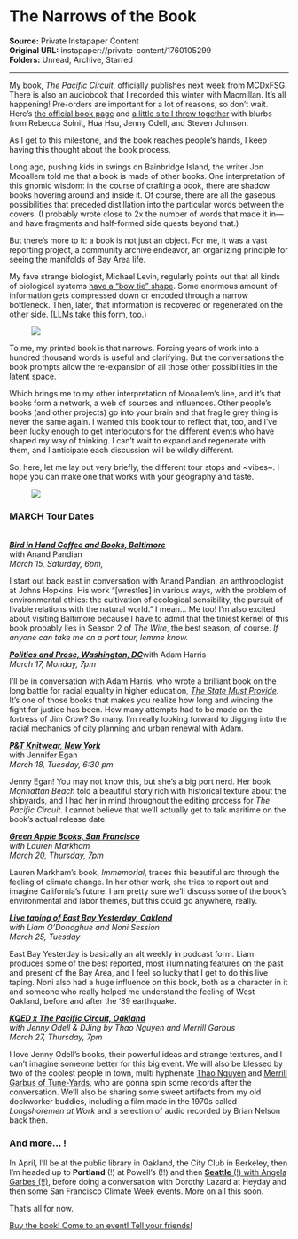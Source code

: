 # The Narrows of the Book

**Source:** Private Instapaper Content  
**Original URL:** instapaper://private-content/1760105299  
**Folders:** Unread, Archive, Starred  

---

<div><p><span>My book, </span><em>The Pacific Circuit</em><span>, officially publishes next week from MCDxFSG. There is also an audiobook that I recorded this winter with Macmillan. It’s all happening! Pre-orders are important for a lot of reasons, so don’t wait. Here’s </span><a href="https://substack.com/redirect/40232f8a-30a9-4c9c-a911-be563e47e7ba?j=eyJ1IjoiMmk4YzRmIn0.NbJspE6qqiyi0ePIaEvS-GzrrsOthuf2vAgC26cJb08">the official book page</a><span> and </span><a href="https://substack.com/redirect/6f67ebc7-3580-4789-aea6-b67d8b33fdad?j=eyJ1IjoiMmk4YzRmIn0.NbJspE6qqiyi0ePIaEvS-GzrrsOthuf2vAgC26cJb08">a little site I threw together</a><span> with blurbs from Rebecca Solnit, Hua Hsu, Jenny Odell, and Steven Johnson. </span></p><p>As I get to this milestone, and the book reaches people’s hands, I keep having this thought about the book process. </p><p>Long ago, pushing kids in swings on Bainbridge Island, the writer Jon Mooallem told me that a book is made of other books. One interpretation of this gnomic wisdom: in the course of crafting a book, there are shadow books hovering around and inside it. Of course, there are all the gaseous possibilities that preceded distillation into the particular words between the covers. (I probably wrote close to 2x the number of words that made it in—and have fragments and half-formed side quests beyond that.)</p><p>But there’s more to it: a book is not just an object. For me, it was a vast reporting project, a community archive endeavor, an organizing principle for seeing the manifolds of Bay Area life. </p><p><span>My fave strange biologist, Michael Levin, regularly points out that all kinds of biological systems </span><a href="https://substack.com/redirect/26546ab7-f4be-4220-af67-adbc918759fb?j=eyJ1IjoiMmk4YzRmIn0.NbJspE6qqiyi0ePIaEvS-GzrrsOthuf2vAgC26cJb08">have a “bow tie” shape</a><span>. Some enormous amount of information gets compressed down or encoded through a narrow bottleneck. Then, later, that information is recovered or regenerated on the other side. (LLMs take this form, too.) </span></p><div><figure><a href="https://substack.com/redirect/e11cf060-4975-4a99-98ee-d4785873b0e5?j=eyJ1IjoiMmk4YzRmIn0.NbJspE6qqiyi0ePIaEvS-GzrrsOthuf2vAgC26cJb08"><img src="https://substackcdn.com/image/fetch/w_1100,c_limit,f_auto,q_auto:good,fl_progressive:steep/https%3A%2F%2Fsubstack-post-media.s3.amazonaws.com%2Fpublic%2Fimages%2F07a04b7c-1984-4eef-87cd-9bbb91440559_4093x797.png"></a></figure></div><p>To me, my printed book is that narrows. Forcing years of work into a hundred thousand words is useful and clarifying. But the conversations the book prompts allow the re-expansion of all those other possibilities in the latent space. </p><p>Which brings me to my other interpretation of Mooallem’s line, and it’s that books form a network, a web of sources and influences. Other people’s books (and other projects) go into your brain and that fragile grey thing is never the same again. I wanted this book tour to reflect that, too, and I’ve been lucky enough to get interlocutors for the different events who have shaped my way of thinking. I can’t wait to expand and regenerate with them, and I anticipate each discussion will be wildly different.</p><p>So, here, let me lay out very briefly, the different tour stops and ~vibes~. I hope you can make one that works with your geography and taste. </p><div><figure><a href="https://substack.com/redirect/9365dfce-7019-4a11-ab5a-e1f94988cb6a?j=eyJ1IjoiMmk4YzRmIn0.NbJspE6qqiyi0ePIaEvS-GzrrsOthuf2vAgC26cJb08"><img src="https://substackcdn.com/image/fetch/w_1100,c_limit,f_auto,q_auto:good,fl_progressive:steep/https%3A%2F%2Fsubstack-post-media.s3.amazonaws.com%2Fpublic%2Fimages%2Fe546e2e7-cf95-498c-b27d-f812e9107fbd_1200x900.heic"></a></figure></div><h3><strong>MARCH Tour Dates</strong></h3><p><em><br><strong><a href="https://substack.com/redirect/28943a6d-5c22-4106-b994-011934249cd9?j=eyJ1IjoiMmk4YzRmIn0.NbJspE6qqiyi0ePIaEvS-GzrrsOthuf2vAgC26cJb08">Bird in Hand Coffee and Books, Baltimore</a></strong><br></em><span>with Anand Pandian </span><em><br><span>March 15, Saturday, 6pm, </span></em></p><p><span>I start out back east in conversation with Anand Pandian, an anthropologist at Johns Hopkins. His work “[wrestles] in various ways, with the problem of environmental ethics: the cultivation of ecological sensibility, the pursuit of livable relations with the natural world.” I mean… Me too! I’m also excited about visiting Baltimore because I have to admit that the tiniest kernel of this book probably lies in Season 2 of </span><em>The Wire</em><span>, the best season, of course. </span><em>If anyone can take me on a port tour, lemme know.</em></p><p><em><strong><a href="https://substack.com/redirect/db049b12-e546-4a4b-8d72-605dde31a768?j=eyJ1IjoiMmk4YzRmIn0.NbJspE6qqiyi0ePIaEvS-GzrrsOthuf2vAgC26cJb08">Politics and Prose, Washington, DC</a></strong></em><span>with Adam Harris </span><br><em>March 17, Monday, 7pm </em></p><p><span>I’ll be in conversation with Adam Harris, who wrote a brilliant book on the long battle for racial equality in higher education, </span><em><a href="https://substack.com/redirect/581069ed-0e19-47e0-a83a-03c73d1a59c1?j=eyJ1IjoiMmk4YzRmIn0.NbJspE6qqiyi0ePIaEvS-GzrrsOthuf2vAgC26cJb08">The State Must Provide</a></em><span>. It’s one of those books that makes you realize how long and winding the fight for justice has been. How many attempts had to be made on the fortress of Jim Crow? So many. I’m really looking forward to digging into the racial mechanics of city planning and urban renewal with Adam.</span></p><p><em><strong><a href="https://substack.com/redirect/40d63eb4-0132-4c6a-a88a-52dacc38f341?j=eyJ1IjoiMmk4YzRmIn0.NbJspE6qqiyi0ePIaEvS-GzrrsOthuf2vAgC26cJb08">P&amp;T Knitwear, New York</a></strong></em><br><span>with Jennifer Egan</span><br><em>March 18, Tuesday, 6:30 pm </em></p><p><span>Jenny Egan! You may not know this, but she’s a big port nerd. Her book </span><em>Manhattan Beach</em><span> told a beautiful story rich with historical texture about the shipyards, and I had her in mind throughout the editing process for </span><em>The Pacific Circuit</em><span>. I cannot believe that we’ll actually get to talk maritime on the book’s actual release date. </span></p><p><em><strong><a href="https://substack.com/redirect/ef2e8952-c0fb-46e9-b0cf-9164f60af629?j=eyJ1IjoiMmk4YzRmIn0.NbJspE6qqiyi0ePIaEvS-GzrrsOthuf2vAgC26cJb08">Green Apple Books, San Francisco</a></strong><br><span>with Lauren Markham </span><br><span>March 20, Thursday, 7pm</span></em></p><p><span>Lauren Markham’s book, </span><em>Immemorial</em><span>, traces this beautiful arc through the feeling of climate change. In her other work, she tries to report out and imagine California’s future. I am pretty sure we’ll discuss some of the book’s environmental and labor themes, but this could go anywhere, really. </span></p><p><em><strong><a href="https://substack.com/redirect/8d4b303a-1227-4c79-835c-aa192ed69267?j=eyJ1IjoiMmk4YzRmIn0.NbJspE6qqiyi0ePIaEvS-GzrrsOthuf2vAgC26cJb08">Live taping of East Bay Yesterday, Oakland</a></strong><br><span>with Liam O’Donoghue and Noni Session</span><br><span>March 25, Tuesday</span></em></p><p>East Bay Yesterday is basically an alt weekly in podcast form. Liam produces some of the best reported, most illuminating features on the past and present of the Bay Area, and I feel so lucky that I get to do this live taping. Noni also had a huge influence on this book, both as a character in it and someone who really helped me understand the feeling of West Oakland, before and after the ‘89 earthquake.</p><p><em><strong><a href="https://substack.com/redirect/441b125e-7457-44ae-829f-4aace30e495a?j=eyJ1IjoiMmk4YzRmIn0.NbJspE6qqiyi0ePIaEvS-GzrrsOthuf2vAgC26cJb08">KQED x The Pacific Circuit, Oakland</a></strong><span> </span><br><span>with Jenny Odell &amp; DJing by Thao Nguyen and Merrill Garbus</span><br><span>March 27, Thursday, 7pm</span></em></p><p><span>I love Jenny Odell’s books, their powerful ideas and strange textures, and I can’t imagine someone better for this big event. We will also be blessed by two of the coolest people in town, multi hyphenate </span><a href="https://substack.com/redirect/b9a5f01b-baa3-4105-97ae-e8cbf7d5b8a8?j=eyJ1IjoiMmk4YzRmIn0.NbJspE6qqiyi0ePIaEvS-GzrrsOthuf2vAgC26cJb08">Thao Nguyen</a><span> and </span><a href="https://substack.com/redirect/0d6dc0a2-ff65-4e1c-bcdf-55c35fa3f87b?j=eyJ1IjoiMmk4YzRmIn0.NbJspE6qqiyi0ePIaEvS-GzrrsOthuf2vAgC26cJb08">Merrill Garbus of Tune-Yards</a><span>, who are gonna spin some records after the conversation. We’ll also be sharing some sweet artifacts from my old dockworker buddies, including a film made in the 1970s called </span><em>Longshoremen at Work</em><span> and a selection of audio recorded by Brian Nelson back then.</span></p><h3>And more… !</h3><p><span>In April, I’ll be at the public library in Oakland, the City Club in Berkeley, then I’m headed up to </span><strong>Portland</strong><span> (!) at Powell’s (!!) and then </span><strong><a href="https://substack.com/redirect/c0ea4050-2960-4174-bb28-99efac0b01e8?j=eyJ1IjoiMmk4YzRmIn0.NbJspE6qqiyi0ePIaEvS-GzrrsOthuf2vAgC26cJb08">Seattle</a></strong><a href="https://substack.com/redirect/c0ea4050-2960-4174-bb28-99efac0b01e8?j=eyJ1IjoiMmk4YzRmIn0.NbJspE6qqiyi0ePIaEvS-GzrrsOthuf2vAgC26cJb08"> (!) with Angela Garbes (!!)</a><span>, before doing a conversation with Dorothy Lazard at Heyday and then some San Francisco Climate Week events. More on all this soon.</span></p><p>That’s all for now. </p><p><a href="https://substack.com/redirect/40232f8a-30a9-4c9c-a911-be563e47e7ba?j=eyJ1IjoiMmk4YzRmIn0.NbJspE6qqiyi0ePIaEvS-GzrrsOthuf2vAgC26cJb08">Buy the book! Come to an event! Tell your friends!</a><span> </span></p></div>